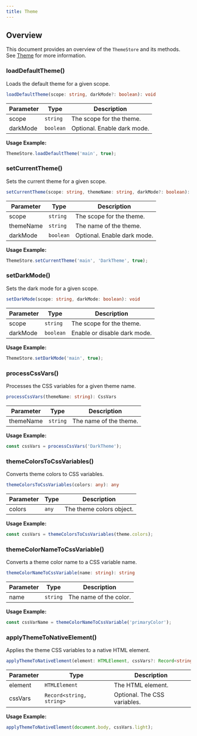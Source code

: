 ```yaml
---
title: Theme
---
```


## Overview
This document provides an overview of the `ThemeStore` and its methods.  
See [Theme](../theme) for more information.


### loadDefaultTheme()

Loads the default theme for a given scope.

```typescript
loadDefaultTheme(scope: string, darkMode?: boolean): void
```


| Parameter | Type      | Description                      |
|-----------|-----------|----------------------------------|
| scope     | `string`  | The scope for the theme.         |
| darkMode  | `boolean` | Optional. Enable dark mode.      |

**Usage Example:**
```typescript
ThemeStore.loadDefaultTheme('main', true);
```

### setCurrentTheme()

Sets the current theme for a given scope.

```typescript
setCurrentTheme(scope: string, themeName: string, darkMode?: boolean): void
```


| Parameter | Type      | Description                      |
|-----------|-----------|----------------------------------|
| scope     | `string`  | The scope for the theme.         |
| themeName | `string`  | The name of the theme.           |
| darkMode  | `boolean` | Optional. Enable dark mode.      |

**Usage Example:**
```typescript
ThemeStore.setCurrentTheme('main', 'DarkTheme', true);
```

### setDarkMode()

Sets the dark mode for a given scope.

```typescript
setDarkMode(scope: string, darkMode: boolean): void
```


| Parameter | Type      | Description                      |
|-----------|-----------|----------------------------------|
| scope     | `string`  | The scope for the theme.         |
| darkMode  | `boolean` | Enable or disable dark mode.     |

**Usage Example:**
```typescript
ThemeStore.setDarkMode('main', true);
```

### processCssVars()

Processes the CSS variables for a given theme name.

```typescript
processCssVars(themeName: string): CssVars
```


| Parameter | Type     | Description              |
|-----------|----------|--------------------------|
| themeName | `string` | The name of the theme.   |

**Usage Example:**
```typescript
const cssVars = processCssVars('DarkTheme');
```

### themeColorsToCssVariables()

Converts theme colors to CSS variables.

```typescript
themeColorsToCssVariables(colors: any): any
```


| Parameter | Type  | Description              |
|-----------|-------|--------------------------|
| colors    | `any` | The theme colors object. |

**Usage Example:**
```typescript
const cssVars = themeColorsToCssVariables(theme.colors);
```

### themeColorNameToCssVariable()

Converts a theme color name to a CSS variable name.

```typescript
themeColorNameToCssVariable(name: string): string
```


| Parameter | Type     | Description              |
|-----------|----------|--------------------------|
| name      | `string` | The name of the color.   |

**Usage Example:**
```typescript
const cssVarName = themeColorNameToCssVariable('primaryColor');
```

### applyThemeToNativeElement()

Applies the theme CSS variables to a native HTML element.

```typescript
applyThemeToNativeElement(element: HTMLElement, cssVars?: Record<string, string>): void
```


| Parameter | Type                      | Description                      |
|-----------|---------------------------|----------------------------------|
| element   | `HTMLElement`             | The HTML element.                |
| cssVars   | `Record<string, string>`  | Optional. The CSS variables.     |

**Usage Example:**
```typescript
applyThemeToNativeElement(document.body, cssVars.light);
```